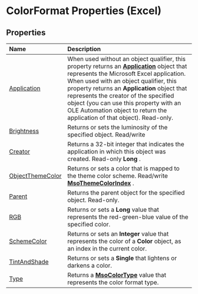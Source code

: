 
# ColorFormat Properties (Excel)

## Properties



|**Name**|**Description**|
|:-----|:-----|
|[Application](e9b68987-dceb-8bd6-13af-be60076e3e73.md)|When used without an object qualifier, this property returns an  **[Application](19b73597-5cf9-4f56-8227-b5211f657f6f.md)** object that represents the Microsoft Excel application. When used with an object qualifier, this property returns an **Application** object that represents the creator of the specified object (you can use this property with an OLE Automation object to return the application of that object). Read-only.|
|[Brightness](36428885-90c0-327f-2ecc-5160ae6263cd.md)|Returns or sets the luminosity of the specified object. Read/write|
|[Creator](f7b1439e-cb87-bffb-94f8-2633f7897917.md)|Returns a 32-bit integer that indicates the application in which this object was created. Read-only  **Long** .|
|[ObjectThemeColor](0143043a-bb1d-bca9-372f-d0dbdfefb793.md)|Returns or sets a color that is mapped to the theme color scheme. Read/write  **[MsoThemeColorIndex](2281eafa-c8f0-d620-d0eb-c301dfb6a426.md)** .|
|[Parent](6b06c2d0-5e4f-2d5a-4ffc-1e16a2ca601c.md)|Returns the parent object for the specified object. Read-only.|
|[RGB](5a190b70-3b23-ae13-6b7f-8b101d0de15d.md)|Returns or sets a  **Long** value that represents the red-green-blue value of the specified color.|
|[SchemeColor](bc5d5ead-a86a-02e8-c181-022909877bf9.md)|Returns or sets an  **Integer** value that represents the color of a **Color** object, as an index in the current color.|
|[TintAndShade](b548b2ad-da3d-0d02-249e-2ab37271a5c6.md)|Returns or sets a  **Single** that lightens or darkens a color.|
|[Type](732f1bda-f6ad-e1e0-6f8f-b5f6e4c70549.md)|Returns a  **[MsoColorType](d7dfbd4b-d3ac-6e08-b703-aaa1f69516dc.md)** value that represents the color format type.|
